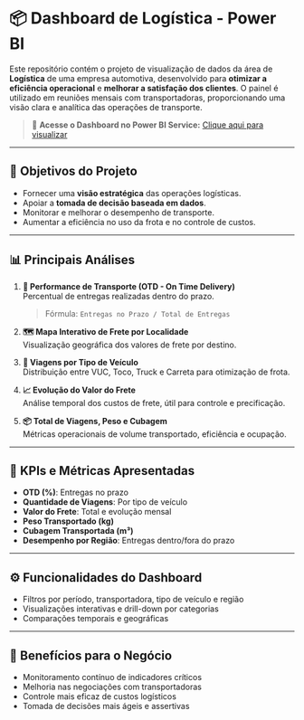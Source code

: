 # 📦 Dashboard de Logística - Power BI

Este repositório contém o projeto de visualização de dados da área de **Logística** de uma empresa automotiva, desenvolvido para **otimizar a eficiência operacional** e **melhorar a satisfação dos clientes**. O painel é utilizado em reuniões mensais com transportadoras, proporcionando uma visão clara e analítica das operações de transporte.

> 🔗 **Acesse o Dashboard no Power BI Service:** [Clique aqui para visualizar](https://app.powerbi.com/view?r=eyJrIjoiYWZjZjc4ZGMtNGFmNC00NjhkLWI3MTAtNGRjNzM3YjQxZWE4IiwidCI6IjY1OWNlMmI4LTA3MTQtNDE5OC04YzM4LWRjOWI2MGFhYmI1NyJ9)


---

## 📌 Objetivos do Projeto

- Fornecer uma **visão estratégica** das operações logísticas.
- Apoiar a **tomada de decisão baseada em dados**.
- Monitorar e melhorar o desempenho de transporte.
- Aumentar a eficiência no uso da frota e no controle de custos.

---

## 📊 Principais Análises

1. **🚚 Performance de Transporte (OTD - On Time Delivery)**  
   Percentual de entregas realizadas dentro do prazo.  
   > Fórmula: `Entregas no Prazo / Total de Entregas`

2. **🗺️ Mapa Interativo de Frete por Localidade**  
   Visualização geográfica dos valores de frete por destino.

3. **🚛 Viagens por Tipo de Veículo**  
   Distribuição entre VUC, Toco, Truck e Carreta para otimização de frota.

4. **📈 Evolução do Valor do Frete**  
   Análise temporal dos custos de frete, útil para controle e precificação.

5. **📦 Total de Viagens, Peso e Cubagem**  
   Métricas operacionais de volume transportado, eficiência e ocupação.

---

## 📐 KPIs e Métricas Apresentadas

- **OTD (%)**: Entregas no prazo
- **Quantidade de Viagens**: Por tipo de veículo
- **Valor do Frete**: Total e evolução mensal
- **Peso Transportado (kg)**
- **Cubagem Transportada (m³)**
- **Desempenho por Região**: Entregas dentro/fora do prazo

---

## ⚙️ Funcionalidades do Dashboard

- Filtros por período, transportadora, tipo de veículo e região
- Visualizações interativas e drill-down por categorias
- Comparações temporais e geográficas

---

## 🧠 Benefícios para o Negócio

- Monitoramento contínuo de indicadores críticos
- Melhoria nas negociações com transportadoras
- Controle mais eficaz de custos logísticos
- Tomada de decisões mais ágeis e assertivas





